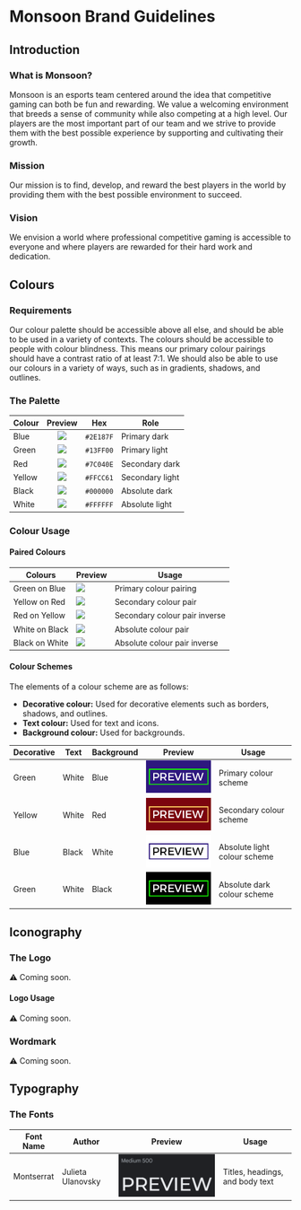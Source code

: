 # Monsoon Brand Guidelines

## Introduction

### What is Monsoon?

Monsoon is an esports team centered around the idea that competitive gaming can both be fun and rewarding. We value a welcoming environment that breeds a sense of community while also competing at a high level. Our players are the most important part of our team and we strive to provide them with the best possible experience by supporting and cultivating their growth.

### Mission

Our mission is to find, develop, and reward the best players in the world by providing them with the best possible environment to succeed.

### Vision

We envision a world where professional competitive gaming is accessible to everyone and where players are rewarded for their hard work and dedication.

## Colours

### Requirements

Our colour palette should be accessible above all else, and should be able to be used in a variety of contexts. The colours should be accessible to people with colour blindness. This means our primary colour pairings should have a contrast ratio of at least 7:1. We should also be able to use our colours in a variety of ways, such as in gradients, shadows, and outlines.

### The Palette

| Colour |                   Preview                    | Hex       | Role            |
| ------ | :------------------------------------------: | --------- | --------------- |
| Blue   | ![](https://dummyimage.com/45x15/2E187F?text=+) | `#2E187F` | Primary dark    |
| Green  | ![](https://dummyimage.com/45x15/13ff00?text=+) | `#13FF00` | Primary light   |
| Red    | ![](https://dummyimage.com/45x15/7C040E?text=+) | `#7C040E` | Secondary dark  |
| Yellow | ![](https://dummyimage.com/45x15/FFCC61?text=+) | `#FFCC61` | Secondary light |
| Black  | ![](https://dummyimage.com/45x15/000000?text=+) | `#000000` | Absolute dark   |
| White  | ![](https://dummyimage.com/45x15/FFFFFF?text=+) | `#FFFFFF` | Absolute light  |

### Colour Usage

#### Paired Colours

| Colours        | Preview                                                        | Usage                          |
| -------------- | -------------------------------------------------------------- | ------------------------------ |
| Green on Blue  | ![](https://dummyimage.com/200x100/2E187F/13ff00?text=PREVIEW) | Primary colour pairing         |
| Yellow on Red  | ![](https://dummyimage.com/200x100/7C040E/FFCC61?text=PREVIEW) | Secondary colour pair          |
| Red on Yellow  | ![](https://dummyimage.com/200x100/FFCC61/7C040E?text=PREVIEW) | Secondary colour pair inverse  |
| White on Black | ![](https://dummyimage.com/200x100/000000/FFFFFF?text=PREVIEW) | Absolute colour pair           |
| Black on White | ![](https://dummyimage.com/200x100/FFFFFF/000000?text=PREVIEW) | Absolute colour pair inverse   |

#### Colour Schemes

The elements of a colour scheme are as follows:

- **Decorative colour:** Used for decorative elements such as borders, shadows, and outlines.
- **Text colour:** Used for text and icons.
- **Background colour:** Used for backgrounds.

| Decorative | Text  | Background | Preview                                                    | Usage                        |
| ---------- | ----- | ---------- | ---------------------------------------------------------- | ---------------------------- |
| Green      | White | Blue       | ![](../assets/brand/scheme_previews/green_white_blue.png)  | Primary colour scheme        |
| Yellow     | White | Red        | ![](../assets/brand/scheme_previews/yellow_white_red.png)  | Secondary colour scheme      |
| Blue       | Black | White      | ![](../assets/brand/scheme_previews/blue_black_white.png)  | Absolute light colour scheme |
| Green      | White | Black      | ![](../assets/brand/scheme_previews/green_white_black.png) | Absolute dark colour scheme  |

## Iconography

### The Logo

⚠️ Coming soon.

#### Logo Usage

⚠️ Coming soon.

### Wordmark

⚠️ Coming soon.

## Typography

### The Fonts

| Font Name  | Author            | Preview                                           | Usage                           |
| ---------- | ----------------- | ------------------------------------------------- | ------------------------------- |
| Montserrat | Julieta Ulanovsky | ![](../assets/brand/font_previews/montserrat.png) | Titles, headings, and body text |
